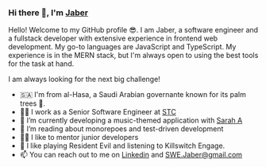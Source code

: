 ### Hi there 👋, I'm [Jaber](https://github.com/SWEJaber)

Hello! Welcome to my GitHub profile 😎. I am Jaber, a software engineer and a fullstack developer with extensive experience in frontend web development. My go-to languages are JavaScript and TypeScript. My experience is in the MERN stack, but I'm always open to using the best tools for the task at hand. 

I am always looking for the next big challenge!

- 🇸🇦 I'm from al-Hasa, a Saudi Arabian governante known for its palm trees 🌴.
- 👨‍💻 I work as a Senior Software Engineer at [STC](https://www.stc.com.sa/)
- 🎸 I’m currently developing a music-themed application with [Sarah A](https://github.com/SamPaddock)
- 🌱 I’m reading about monorepoes and test-driven development
- 👨‍🏫 I like to mentor junior developers
- 🎲 I like playing Resident Evil and listening to Killswitch Engage.
- 📫 You can reach out to me on [Linkedin](https://www.linkedin.com/in/swejaber) and SWE.Jaber@gmail.com
